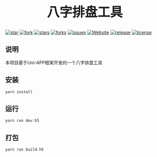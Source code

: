 <h3 align="center" style="margin: 30px 0 30px;font-weight: bold;font-size:40px;">八字排盘工具</h3>

[![star](https://gitee.com/yxbug/8Char-H5/badge/star.svg?theme=dark)](https://gitee.com/yxbug/8Char-H5/stargazers)
[![fork](https://gitee.com/yxbug/8Char-H5/badge/fork.svg?theme=dark)](https://gitee.com/yxbug/8Char-H5/members)
[![stars](https://img.shields.io/github/stars/axbug/8Char-H5?style=flat-square&logo=GitHub)](https://github.com/axbug/8Char-H5)
[![forks](https://img.shields.io/github/forks/axbug/8Char-H5?style=flat-square&logo=GitHub)](https://github.com/axbug/8Char-H5)
[![issues](https://img.shields.io/github/issues/axbug/8Char-H5?style=flat-square&logo=GitHub)](https://github.com/axbug/8Char-H5/issues)
[![Website](https://img.shields.io/badge/site-blog.yxbug.cn-blue?style=flat-square)](https://blog.yxbug.cn)
[![release](https://img.shields.io/github/v/release/axbug/8Char-H5?style=flat-square)](https://gitee.com/axbug/8Char-H5/releases)
[![license](https://img.shields.io/github/license/axbug/8Char-H5?style=flat-square)](https://en.wikipedia.org/wiki/MIT_License)

## 说明
本项目基于Uni-APP框架开发的一个八字排盘工具

## 安装
``` js
yarn install
```

## 运行
```js
yarn run dev:h5
```

## 打包
```js
yarn run build:h5
```
